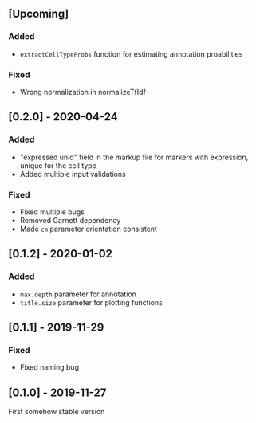 ## [Upcoming]

### Added

- `extractCellTypeProbs` function for estimating annotation proabilities

### Fixed

- Wrong normalization in normalizeTfIdf

## [0.2.0] - 2020-04-24

### Added

- "expressed uniq" field in the markup file for markers with expression, unique for the cell type
- Added multiple input validations

### Fixed

- Fixed multiple bugs
- Removed Garnett dependency
- Made `cm` parameter orientation consistent

## [0.1.2] - 2020-01-02

### Added

- `max.depth` parameter for annotation
- `title.size` parameter for plotting functions

## [0.1.1] - 2019-11-29

### Fixed

- Fixed naming bug

## [0.1.0] - 2019-11-27

First somehow stable version
